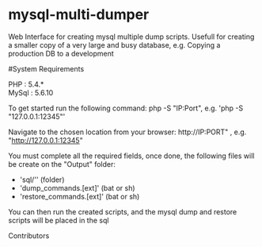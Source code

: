 # mysql-multi-dumper
Web Interface for creating mysql multiple dump scripts.  Usefull for creating a smaller copy of a very large and busy database, e.g. Copying a production DB to a development

#System Requirements

PHP     : 5.4.* <br/>
MySql   : 5.6.10


To get started run the following command:
  php -S "IP:Port", e.g. 'php -S "127.0.0.1:12345"'

Navigate to the chosen location from your browser:
  http://IP:PORT"  , e.g. "http://127.0.0.1:12345"

You must complete all the required fields, once done, the following files will be create on the "Output" folder:
  - 'sql/'' (folder)
  - 'dump_commands.[ext]' (bat or sh)
  - 'restore_commands.[ext]' (bat or sh)

You can then run the created scripts, and the mysql dump and restore scripts will be placed in the sql

Contributors


